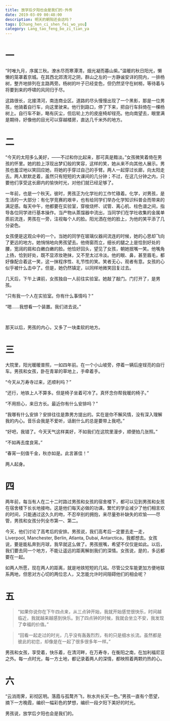 ```yaml
---
title: 放学后夕阳也会是我们的·外传
date: 2019-03-09 00:48:00
description: 明天的朝阳还会远吗？
tags: [Chang_hen_ci_shen_fei_wo_you]
category: Lang_tao_feng_bo_zi_tian_ya
---
```


# 一

“时唯九月，序属三秋。潦水尽而寒潭清，烟光凝而暮山紫。”温暖的秋日阳光，懒懒的笼罩着京城。在其西北郊清河之阴，群山之左的一方静谧安详的院内，一排杨树，整齐地排列在主路两旁。杨树的叶子已经变色，但仍然坚守在树梢，等待着与将要到来的呼啸的风同归于尽。  

这路很长，北接清河，南连商业区。道路的尽头慢慢出现了一个黑影，那是一位男孩，他骑着自行车，向这里驶来。他行到路口，停了下来，把自行车斜倚在一棵杨树上。自行车不新，略有灰尘，但后轮上方的皮座椅却锃亮。他向南望去，眼里满是期待，好像他的目光可以穿越楼房，直达几千米外的地方。  

# 二

“今天的太阳多么美好，——不过和你比起来，那可真是黯淡。”女孩微笑着倚在男孩的怀里。她的脸上浮现出梦幻般的笑容，这样的笑，她从来不向其他人展示。男孩也羞涩地以笑回应她，将她的手穿过自己的手臂。两人一起穿过长廊，向太阳走去。两人默默走着，虽然只有短短的大课间的几分钟；不过，在这几分钟之内，只要他们享受这长廊内的愉快时光，对他们就已经足够了。  

一年前，也是一个秋天。彼时，男孩正为化学社的工作忙碌着。化学，对男孩，是生活的一大部分：有化学竞赛的艰辛，也有给同学们举办化学知识科普会而带来的满足感。每天中午，他都要在实验室，穿梭烧杯、试管、离心机、柱色谱之间，指导各位同学进行基本操作。当产物从蒸馏器中流出，当同学们在学社收集的金属单质前流连，男孩在一旁，注视每个人的脸。阳光洒在他的脸上，为他的笑平添了几分姿色。  

女孩便是这观众中的一个。当她的同学在玻璃仪器间流连的时候，她的心思却飞向了更远的地方。她悄悄地向男孩望去。他倚窗而立，细长的腿之上是恰到好处的腰，宽阔的肩和白嫩白嫩的脸。他恰好回头，望见了女孩，朝她抿嘴一笑。他嘴角上扬，恰到好处，既不显浓妆艳抹，又不至太过冷淡。他的眼、鼻，甚至眉毛，都好像配合着这一笑，这一抹程序性、礼节性的笑。笑者无心，观者有意。女孩的心似乎被什么击中了。但是，她仍然镇定，以同样地微笑回复过去。  

几天后，下午上课前，女孩独自一人前往实验室。她敲了敲门。门打开了，是男孩。  

“只有我一个人在实验室。你有什么事情吗？”  

“嗯……我想看一个装置。我们进去说。”  

&nbsp;  

那天以后，男孩的内心，又多了一块柔软的地方。  

# 三

大院里，阳光暖暖普照，一如四年前。在一个小山坡旁，停着一辆后座锃亮的自行车。男孩和女孩，卧在青翠的草地上，手牵着手。  

“今天从万寿寺过来，还顺利吗？”  

“还行，地铁上人不算多。但是椅子坐着可冷了。真怀念你帮我暖的椅子。”  

“不用担心，来日方长。最近你有什么安排吗？”  

“我哪有什么安排？安排往往是靠男方提出的。实在是你不解风情，没有深入理解我的内心。音乐会我是不爱听，话剧什么的总是要带上我吧。”  

“好吧，我错了。今天天气这样美好，不如我们在这院里漫步，顺便拍几张照。”  

“不如再去度良宵。”  

“春宵一刻值千金，秋亦如是。此言甚佳！”  

两人起身。  

# 四

两年前，每当有人在二十二时路过男孩和女孩的宿舍楼下，都可以见到男孩和女孩在宿舍楼下长长地接吻。这是他们每天必做的功课。繁忙的学业减少了他们相言欢的时间，只能通过这久久的吻，不忍卒别的拥抱，来尽量弥补缺失的欢愉——尽管，男孩和女孩分列全市第一、第二。  

今天，他们讨论了高考后的安排。男孩说，我们高考后一定要去走一走，Liverpool, Manchester, Berlin, Atlanta, Dubai, Antarctica，我都想去。女孩说，要是能私奔到月球，我早就这么做了。男孩抿嘴，希望不仅仅是如此。以后，我们要去同一个地方，不能让遥远的距离解剖我们的深情。女孩说，是的，多远都要在一起。  

如两人所愿，现在两人的距离，就是地铁短短的几站。尽管公交车能更加方便地联系两地，但思对方心切的两位恋人，又怎能允许时间阻碍他们的相会呢？  

# 五
> “如果你说你在下午四点来，从三点钟开始，我就开始感觉很快乐，时间越临近，我就越来越感到快乐。到了四点钟的时候，我就会坐立不安，我发现了幸福的价值。”  

> “回看一起走过的时光，几乎没有轰轰烈烈，有的只是细水长流。虽然都是彼此的初恋，却像是在一起了很多很多年一样。”  

男孩和女孩，享受着，快乐着，在清河畔，在万寿寺，在衡阳之南，在加利福尼亚之外。每一点时光，每一方土地，都记录着两人的深情，都映照着两颗灼热的心。  

# 六

“云消雨霁，彩彻区明。落霞与孤鹜齐飞，秋水共长天一色。”男孩一直有个愿望，摘下一方晚霞，编织一幅彩色的梦想，编织一段夕阳下美好的时光。  

男孩说，放学后夕阳也会是我们的。